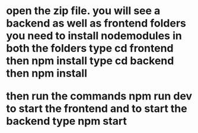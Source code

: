 <h1> open the zip file. 
 you will see a backend as well as frontend folders 
 you need to install nodemodules in both the folders
 type cd frontend then npm install
 type cd backend then npm install
 
 then run the commands npm run dev to start the frontend
 and to start the backend type npm start </h1>
